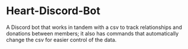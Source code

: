 # Heart-Discord-Bot
A Discord bot that works in tandem with a csv to track relationships and donations between members; it also has commands that automatically change the csv for easier control of the data.

